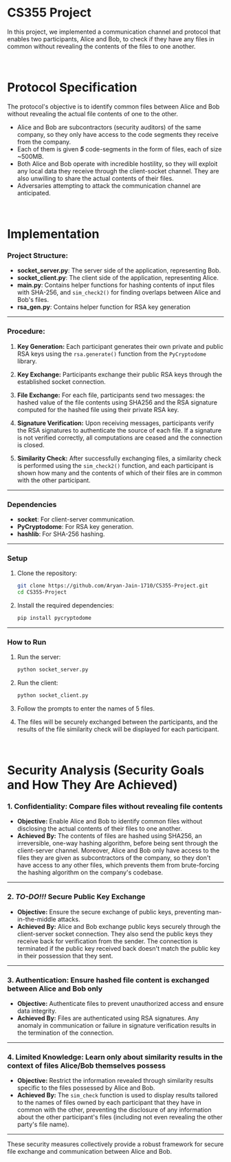 # CS355 Project

In this project, we implemented a communication channel and protocol that enables two participants, Alice and Bob, to check if they have any files in common without revealing the contents of the files to one another.

<br/>

# Protocol Specification
The protocol's objective is to identify common files between Alice and Bob without revealing the actual file contents of one to the other.
- Alice and Bob are subcontractors (security auditors) of the same company, so they only have access to the code segments they receive from the company.
- Each of them is given ***5*** code-segments in the form of files, each of size ~500MB.
- Both Alice and Bob operate with incredible hostility, so they will exploit any local data they receive through the client-socket channel. They are also unwilling to share the actual contents of their files.
- Adversaries attempting to attack the communication channel are anticipated.


<br/>

# Implementation


### Project Structure:

- **socket_server.py**: The server side of the application, representing Bob.
- **socket_client.py**: The client side of the application, representing Alice.
- **main.py**: Contains helper functions for hashing contents of input files with SHA-256, and `sim_check2()` for finding overlaps between Alice and Bob's files. 
- **rsa_gen.py**: Contains helper function for RSA key generation
---

### Procedure:

1. **Key Generation:** Each participant generates their own private and public RSA keys using the `rsa.generate()` function from the `PyCryptodome` library.

2. **Key Exchange:** Participants exchange their public RSA keys through the established socket connection.

3. **File Exchange:** For each file, participants send two messages: the hashed value of the file contents using SHA256 and the RSA signature computed for the hashed file using their private RSA key.

4. **Signature Verification:** Upon receiving messages, participants verify the RSA signatures to authenticate the source of each file. If a signature is not verified correctly, all computations are ceased and the connection is closed.

5. **Similarity Check:** After successfully exchanging files, a similarity check is performed using the `sim_check2()` function, and each participant is shown how many and the contents of which of their files are in common with the other participant.

---
### Dependencies
- **socket**: For client-server communication.
- **PyCryptodome**: For RSA key generation.
- **hashlib**: For SHA-256 hashing.

---
### Setup

1. Clone the repository:

    ```bash
    git clone https://github.com/Aryan-Jain-1710/CS355-Project.git
    cd CS355-Project
    ```

2. Install the required dependencies:

    ```bash
    pip install pycryptodome
    ```

---
### How to Run

1. Run the server:

    ```bash
    python socket_server.py
    ```

2. Run the client:

    ```bash
    python socket_client.py
    ```

3. Follow the prompts to enter the names of 5 files.

4. The files will be securely exchanged between the participants, and the results of the file similarity check will be displayed for each participant.



<br/>

# Security Analysis (Security Goals and How They Are Achieved)

### 1. Confidentiality: Compare files without revealing file contents 
- **Objective:** Enable Alice and Bob to identify common files without disclosing the actual contents of their files to one another.
- **Achieved By:** The contents of files are hashed using SHA256, an irreversible, one-way hashing algorithm, before being sent through the client-server channel. Moreover, Alice and Bob only have access to the files they are given as subcontractors of the company, so they don't have access to any other files, which prevents them from brute-forcing the hashing algorithm on the company's codebase.

---
### 2. _TO-DO!!!_ Secure Public Key Exchange
- **Objective:** Ensure the secure exchange of public keys, preventing man-in-the-middle attacks.
- **Achieved By:** Alice and Bob exchange public keys securely through the client-server socket connection. They also send the public keys they receive back for verification from the sender. The connection is terminated if the public key received back doesn't match the public key in their possession that they sent.

---
### 3. Authentication: Ensure hashed file content is exchanged between Alice and Bob only
- **Objective:** Authenticate files to prevent unauthorized access and ensure data integrity.
- **Achieved By:** Files are authenticated using RSA signatures. Any anomaly in communication or failure in signature verification results in the termination of the connection.

---
### 4. Limited Knowledge: Learn only about similarity results in the context of files Alice/Bob themselves possess
- **Objective:** Restrict the information revealed through similarity results specific to the files possessed by Alice and Bob.
- **Achieved By:** The `sim_check` function is used to display results tailored to the names of files owned by each participant that they have in common with the other, preventing the disclosure of any information about the other participant's files (including not even revealing the other party's file name).

---
These security measures collectively provide a robust framework for secure file exchange and communication between Alice and Bob.

<br/>
